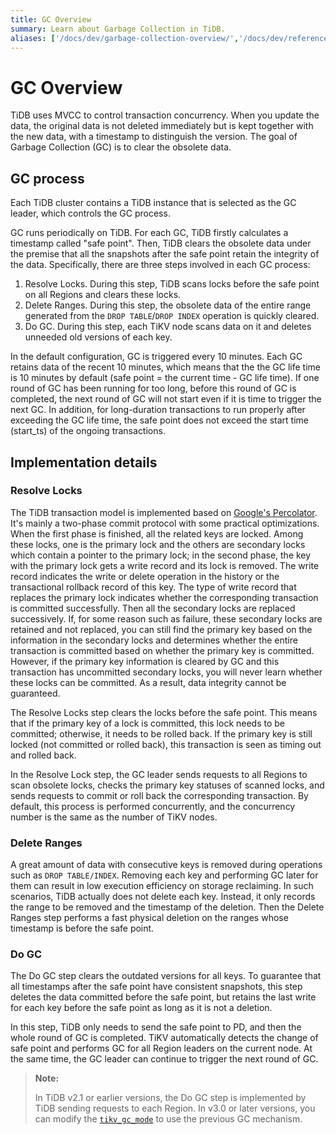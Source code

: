 ```yaml
---
title: GC Overview
summary: Learn about Garbage Collection in TiDB.
aliases: ['/docs/dev/garbage-collection-overview/','/docs/dev/reference/garbage-collection/overview/']
---
```


# GC Overview

TiDB uses MVCC to control transaction concurrency. When you update the data, the original data is not deleted immediately but is kept together with the new data, with a timestamp to distinguish the version. The goal of Garbage Collection (GC) is to clear the obsolete data.

## GC process

Each TiDB cluster contains a TiDB instance that is selected as the GC leader, which controls the GC process.

GC runs periodically on TiDB. For each GC, TiDB firstly calculates a timestamp called "safe point". Then, TiDB clears the obsolete data under the premise that all the snapshots after the safe point retain the integrity of the data. Specifically, there are three steps involved in each GC process:

1. Resolve Locks. During this step, TiDB scans locks before the safe point on all Regions and clears these locks.
2. Delete Ranges. During this step, the obsolete data of the entire range generated from the `DROP TABLE`/`DROP INDEX` operation is quickly cleared.
3. Do GC. During this step, each TiKV node scans data on it and deletes unneeded old versions of each key.

In the default configuration, GC is triggered every 10 minutes. Each GC retains data of the recent 10 minutes, which means that the the GC life time is 10 minutes by default (safe point = the current time - GC life time). If one round of GC has been running for too long, before this round of GC is completed, the next round of GC will not start even if it is time to trigger the next GC. In addition, for long-duration transactions to run properly after exceeding the GC life time, the safe point does not exceed the start time (start_ts) of the ongoing transactions.

## Implementation details

### Resolve Locks

The TiDB transaction model is implemented based on [Google's Percolator](https://ai.google/research/pubs/pub36726). It's mainly a two-phase commit protocol with some practical optimizations. When the first phase is finished, all the related keys are locked. Among these locks, one is the primary lock and the others are secondary locks which contain a pointer to the primary lock; in the second phase, the key with the primary lock gets a write record and its lock is removed. The write record indicates the write or delete operation in the history or the transactional rollback record of this key. The type of write record that replaces the primary lock indicates whether the corresponding transaction is committed successfully. Then all the secondary locks are replaced successively. If, for some reason such as failure, these secondary locks are retained and not replaced, you can still find the primary key based on the information in the secondary locks and determines whether the entire transaction is committed based on whether the primary key is committed. However, if the primary key information is cleared by GC and this transaction has uncommitted secondary locks, you will never learn whether these locks can be committed. As a result, data integrity cannot be guaranteed.

The Resolve Locks step clears the locks before the safe point. This means that if the primary key of a lock is committed, this lock needs to be committed; otherwise, it needs to be rolled back. If the primary key is still locked (not committed or rolled back), this transaction is seen as timing out and rolled back.

In the Resolve Lock step, the GC leader sends requests to all Regions to scan obsolete locks, checks the primary key statuses of scanned locks, and sends requests to commit or roll back the corresponding transaction. By default, this process is performed concurrently, and the concurrency number is the same as the number of TiKV nodes.

### Delete Ranges

A great amount of data with consecutive keys is removed during operations such as `DROP TABLE/INDEX`. Removing each key and performing GC later for them can result in low execution efficiency on storage reclaiming. In such scenarios, TiDB actually does not delete each key. Instead, it only records the range to be removed and the timestamp of the deletion. Then the Delete Ranges step performs a fast physical deletion on the ranges whose timestamp is before the safe point.

### Do GC

The Do GC step clears the outdated versions for all keys. To guarantee that all timestamps after the safe point have consistent snapshots, this step deletes the data committed before the safe point, but retains the last write for each key before the safe point as long as it is not a deletion.

In this step, TiDB only needs to send the safe point to PD, and then the whole round of GC is completed. TiKV automatically detects the change of safe point and performs GC for all Region leaders on the current node. At the same time, the GC leader can continue to trigger the next round of GC.

> **Note:**
>
> In TiDB v2.1 or earlier versions, the Do GC step is implemented by TiDB sending requests to each Region. In v3.0 or later versions, you can modify the [`tikv_gc_mode`](/system-variables.md#tikv_gc_mode) to use the previous GC mechanism.
